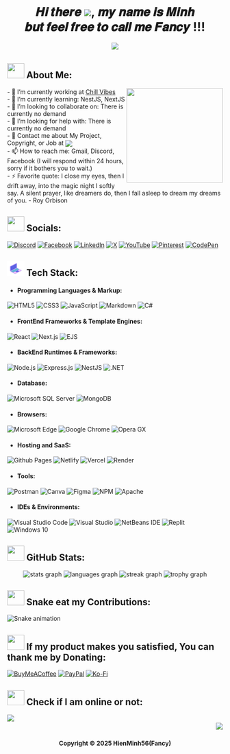 <h1 align="center">𝑯𝒊 𝒕𝒉𝒆𝒓𝒆  <img src="https://emoji.discadia.com/emojis/27d1ad6f-6cd3-44cc-baef-6c2f3c973d3d.gif" width="3%"/>, 𝒎𝒚 𝒏𝒂𝒎𝒆 𝒊𝒔 𝑴𝒊𝒏𝒉 </br> 𝒃𝒖𝒕 𝒇𝒆𝒆𝒍 𝒇𝒓𝒆𝒆 𝒕𝒐 𝒄𝒂𝒍𝒍 𝒎𝒆 𝑭𝒂𝒏𝒄𝒚 !!!</h1>


<!---<div align="center">
  <img height="160" src="https://img.itch.zone/aW1nLzExNTExMTguZ2lm/original/wRWQpp.gif"  />
</div>--->

<div align="center">
  <img src="https://count.getloli.com/@HienMinh56?name=HienMinh56&theme=rule34&padding=3&offset=0&align=top&scale=1.5&pixelated=1&darkmode=0&num=404"  />
</div>

<h2 align="left"><img src="https://media.tenor.com/fwObxqdMYhoAAAAi/imaginarystory-bongo-cat.gif" width="40px" height="35px"> About Me:</h2>

<img align="right" width="225px" height="220px" src="https://i.pinimg.com/originals/36/b3/5f/36b35f6b3a6ee8b154040504bed01a39.gif" />

<p align="left">- 🔭 I’m currently working at <a href="https://chill-vibes.vercel.app/">Chill Vibes</a> <br>- 🌱 I’m currently learning: NestJS, NextJS<!---<img align="center" src="https://img.shields.io/badge/Express.js-404D59?style=plastic">, <img align="center" src="https://img.shields.io/badge/C%23-239120?style=plastic&logo=c-sharp&logoColor=white">, <img align="center" src="https://img.shields.io/badge/MongoDB-4EA94B?style=plastic&logo=mongodb&logoColor=white">---><br>- 👯 I’m looking to collaborate on: There is currently no demand<br>- 🤔 I’m looking for help with: There is currently no demand<br>- 💬 Contact me about My Project, Copyright, or Job at <a href="https://hienminh-portfolio.vercel.app/"><img align="center" height="22" src="https://img.shields.io/badge/Contact-me-1abc9c.svg"></a><br>- 📫 How to reach me: Gmail, Discord, Facebook (I will respond within 24 hours, sorry if it bothers you to wait.)<br>- ⚡ Favorite quote: I close my eyes, then I drift away, into the magic night I softly say. A silent prayer, like dreamers do, then I fall asleep to dream my dreams of you. - Roy Orbison</p>

<h2 align="left"><img src="https://media1.giphy.com/media/chWLik9uddHFYRFEeu/giphy.gif?cid=6c09b952a4f1lh1b65y9pk2xrl9ksqgrty1nre3cf1vgwcng&ep=v1_internal_gif_by_id&rid=giphy.gif&ct=s" width="40px" height="35px"> Socials:</h2>

[![Discord](https://img.shields.io/badge/Discord-%235865F2.svg?style=for-the-badge&logo=discord&logoColor=white)](https://discord.gg/zvFf8F94)
[![Facebook](https://img.shields.io/badge/Facebook-%231877F2.svg?style=for-the-badge&logo=Facebook&logoColor=white)](https://www.facebook.com/DoanLeHienMinh/)
[![LinkedIn](https://img.shields.io/badge/linkedin-%230077B5.svg?style=for-the-badge&logo=linkedin&logoColor=white)](https://www.linkedin.com/in/hienminh56/)
[![X](https://img.shields.io/badge/X-%23000000.svg?style=for-the-badge&logo=X&logoColor=white)](https://twitter.com/oan_fancy)
[![YouTube](https://img.shields.io/badge/YouTube-%23FF0000.svg?style=for-the-badge&logo=YouTube&logoColor=white)](https://www.youtube.com/@hiezmusic)
[![Pinterest](https://img.shields.io/badge/Pinterest-%23E60023.svg?style=for-the-badge&logo=Pinterest&logoColor=white)](https://www.pinterest.com/Fancy_03/)
[![CodePen](https://img.shields.io/badge/CodePen-white?style=for-the-badge&logo=codepen&logoColor=black)](https://codepen.io/Fancy56)

<h2 align="left"><img src="https://raw.githubusercontent.com/vladalexey/vladalexey/main/techstack.gif" width="40px" height="35px"> Tech Stack:</h2>
  
- #### Programming Languages & Markup:
![HTML5](https://img.shields.io/badge/HTML5-%23E34F26.svg?style=for-the-badge&logo=html5&logoColor=white)
![CSS3](https://img.shields.io/badge/CSS3-%231572B6.svg?style=for-the-badge&logo=css3&logoColor=white)
![JavaScript](https://img.shields.io/badge/JavaScript-F7DF1E?style=for-the-badge&logo=javascript&logoColor=black)
![Markdown](https://img.shields.io/badge/Markdown-%23000000.svg?style=for-the-badge&logo=markdown&logoColor=white)
![C#](https://img.shields.io/badge/C%23-239120?style=for-the-badge&logo=csharp&logoColor=white)

- #### FrontEnd Frameworks & Template Engines:
![React](https://img.shields.io/badge/React-%2320232a.svg?style=for-the-badge&logo=react&logoColor=%2361DAFB)
![Next.js](https://img.shields.io/badge/Next.js-000000?style=for-the-badge&logo=nextdotjs&logoColor=white)
![EJS](https://img.shields.io/badge/EJS-F7DF1E?style=for-the-badge&logo=ejs&logoColor=black)

- #### BackEnd Runtimes & Frameworks:
![Node.js](https://img.shields.io/badge/Node.js-339933?style=for-the-badge&logo=node.js&logoColor=white)
![Express.js](https://img.shields.io/badge/Express.js-%23404d59.svg?style=for-the-badge&logo=express&logoColor=%2361DAFB)
![NestJS](https://img.shields.io/badge/NestJS-E0234E?style=for-the-badge&logo=nestjs&logoColor=white)
![.NET](https://img.shields.io/badge/.NET-512BD4?style=for-the-badge&logo=dotnet&logoColor=white)

- #### Database:
![Microsoft SQL Server](https://img.shields.io/badge/Microsoft%20SQL%20Server-CC2927?style=for-the-badge&logo=microsoftsqlserver&logoColor=white)
![MongoDB](https://img.shields.io/badge/MongoDB-4EA94B?style=for-the-badge&logo=mongodb&logoColor=white)

- #### Browsers:
![Microsoft Edge](https://img.shields.io/badge/Microsoft%20Edge-0078D7?style=for-the-badge&logo=microsoftedge&logoColor=white)
![Google Chrome](https://img.shields.io/badge/Google%20Chrome-4285F4?style=for-the-badge&logo=googlechrome&logoColor=white)
![Opera GX](https://img.shields.io/badge/Opera%20GX-FF1B2D?style=for-the-badge&logo=opera&logoColor=white)

- #### Hosting and SaaS:
![Github Pages](https://img.shields.io/badge/Github%20Pages-121013?style=for-the-badge&logo=github&logoColor=white)
![Netlify](https://img.shields.io/badge/Netlify-00C7B7?style=for-the-badge&logo=netlify&logoColor=white)
![Vercel](https://img.shields.io/badge/Vercel-%23000000.svg?style=for-the-badge&logo=vercel&logoColor=white)
![Render](https://img.shields.io/badge/Render-46E3B7?style=for-the-badge&logo=render&logoColor=white)

- #### Tools:
![Postman](https://img.shields.io/badge/Postman-FF6C37?style=for-the-badge&logo=postman&logoColor=white)
![Canva](https://img.shields.io/badge/Canva-%2300C4CC.svg?style=for-the-badge&logo=canva&logoColor=white)
![Figma](https://img.shields.io/badge/Figma-%23F24E1E.svg?style=for-the-badge&logo=figma&logoColor=white)
![NPM](https://img.shields.io/badge/NPM-%23CB3837.svg?style=for-the-badge&logo=npm&logoColor=white)
![Apache](https://img.shields.io/badge/Apache-%23D42029.svg?style=for-the-badge&logo=apache&logoColor=white)

- #### IDEs & Environments:
![Visual Studio Code](https://img.shields.io/badge/Visual%20Studio%20Code-0078d7.svg?style=for-the-badge&logo=visualstudiocode&logoColor=white)
![Visual Studio](https://img.shields.io/badge/Visual%20Studio-5C2D91.svg?style=for-the-badge&logo=visualstudio&logoColor=white)
![NetBeans IDE](https://img.shields.io/badge/NetBeans%20IDE-1B6AC6.svg?style=for-the-badge&logo=apachenetbeanside&logoColor=white)
![Replit](https://img.shields.io/badge/Replit-DD1200?style=for-the-badge&logo=replit&logoColor=white)
![Windows 10](https://img.shields.io/badge/Windows%2010-0078D6?style=for-the-badge&logo=windows&logoColor=white)

   
<h2 align="left"><img src="https://media.giphy.com/media/cj87CxfRtrUifF3Ryk/giphy.gif" width="40px" height="35px"> GitHub Stats:</h2>
<div align="center">
  <img src="https://github-readme-stats.vercel.app/api?username=HienMinh56&hide_title=true&hide_rank=false&show_icons=true&include_all_commits=true&count_private=true&disable_animations=false&theme=radical&locale=en&hide_border=false&order=1" height="195" alt="stats graph"  />
  <img src="https://github-readme-stats.vercel.app/api/top-langs?username=HienMinh56&locale=en&hide_title=false&layout=compact&card_width=320&langs_count=12&theme=radical&hide_border=false&order=2" height="195" alt="languages graph" />
  <img src="https://streak-stats.demolab.com?user=HienMinh56&locale=en&mode=daily&theme=radical&hide_border=false&border_radius=5&order=3" height="190" alt="streak graph" />
  <img src="https://github-trophies.vercel.app/?username=HienMinh56&theme=radical&column=6&row=2&margin-w=4&margin-h=8&no-bg=false&no-frame=false&order=4" height="200" alt="trophy graph" />
</div>

<h2 align="left"><img src="https://media0.giphy.com/media/v1.Y2lkPTc5MGI3NjExcTkxZXdnd21kc2ZzYXZqbmJwOGFnZ2FtcWdiYzNhZW9qNGMzZDJsYyZlcD12MV9pbnRlcm5hbF9naWZfYnlfaWQmY3Q9cw/NLu0gwvgUMdxPtAHqS/giphy.webp" width="40px" height="35px"> Snake eat my Contributions:</h2>

<img src="https://raw.githubusercontent.com/HienMinh56/HienMinh56/output/snake.svg" alt="Snake animation" />

<h2 align="left"><img src="https://i.pinimg.com/originals/91/64/db/9164db18c9a71c4711176021d4b85bd7.gif" width="40px" height="35px"> If my product makes you satisfied, You can thank me by Donating:</h2>

[![BuyMeACoffee](https://img.shields.io/badge/Buy%20Me%20a%20Coffee-ffdd00?style=for-the-badge&logo=buy-me-a-coffee&logoColor=black)](https://www.buymeacoffee.com/fancy56)
[![PayPal](https://img.shields.io/badge/PayPal-00457C?style=for-the-badge&logo=paypal&logoColor=white)](https://www.paypal.com/paypalme/hienminh56)
[![Ko-Fi](https://img.shields.io/badge/Ko--fi-F16061?style=for-the-badge&logo=ko-fi&logoColor=white)](https://ko-fi.com/fancy56)

<h2 align="left"><img src="https://media3.giphy.com/media/9PwWklO9tSELtIhBka/giphy.gif?cid=6c09b952q4rsu0vg6lywdr1bhhfuccwj3pwya833rnxko7oq&ep=v1_internal_gif_by_id&rid=giphy.gif&ct=s" width="40px" height="35px"> Check if I am online or not:</h2>

<img src="https://lanyard.cnrad.dev/api/344845849819348992?waveColor=8B8BFA&waveSpotifyColor=B48EF7&gradient=7E37F9-B48EF7-E568C4&imgStyle=square" />
<!--- [![Discord Presence](https://lanyard.cnrad.dev/api/344845849819348992)](https://discord.com/users/344845849819348992) --->

<div align="right">
  <img src="https://img.shields.io/badge/Made%20with-Markdown-1f425f.svg">
</div>

<div align="center"><h4>Copyright © 2025 HienMinh56(Fancy)</h4></div>
